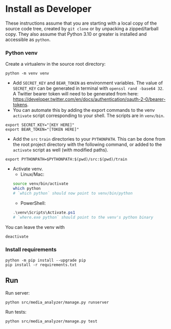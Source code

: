Install as Developer
============
These instructions assume that you are starting with a local copy of the source code tree, created by `git clone` or by unpacking a zipped/tarball copy. They also assume that Python 3.10 or greater is installed and accessible as `python`.

### Python venv
Create a virtualenv in the source root directory:
```
python -m venv venv
```

- Add `SECRET_KEY` and `BEAR_TOKEN` as environment variables. The value of `SECRET_KEY` can be generated in terminal with `openssl rand -base64 32`. A Twitter bearer token will need to be generated from here: https://developer.twitter.com/en/docs/authentication/oauth-2-0/bearer-tokens.
- You can automate this by adding the export commands to the venv `activate` script corresponding to your shell. The scripts are in `venv/bin`.
```
export SECRET_KEY="[KEY HERE]"
export BEAR_TOKEN="[TOKEN HERE]"
```

- Add the `src` `train` directories to your `PYTHONPATH`. This can be done from the root project directory with the following command, or added to the `activate` script as well (with modified paths).
```
export PYTHONPATH=$PYTHONPATH:$(pwd)/src:$(pwd)/train
```

- Activate venv.
    - Linux/Mac:
    ```bash
    source venv/bin/activate
    which python
    # `which python` should now point to venv/bin/python 
    ```
    - PowerShell:
    ```powershell
    .\venv\Scripts\Activate.ps1
    # `where.exe python` should point to the venv's python binary
    ```

You can leave the venv with
```bash
deactivate
```


### Install requirements

```
python -m pip install --upgrade pip
pip install -r requirements.txt
```

## Run

Run server:
```
python src/media_analyzer/manage.py runserver
```

Run tests:
```
python src/media_analyzer/manage.py test
```
